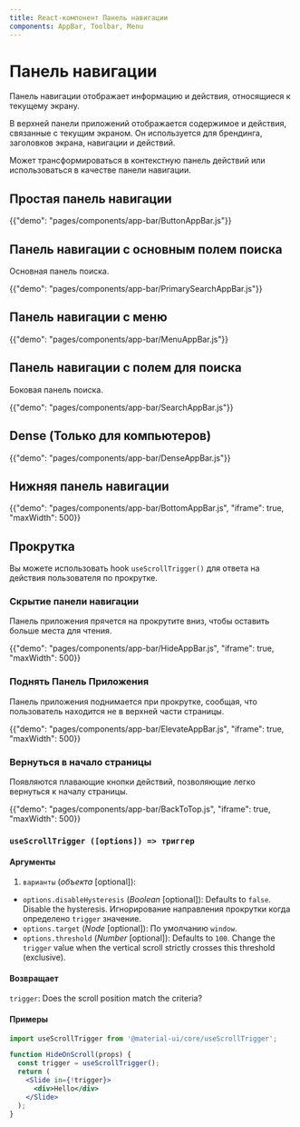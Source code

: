 ```yaml
---
title: React-компонент Панель навигации
components: AppBar, Toolbar, Menu
---
```


# Панель навигации

<p class="description">Панель навигации отображает информацию и действия, относящиеся к текущему экрану.</p>

В [](https://material.io/design/components/app-bars-top.html)верхней панели приложений</a> отображается содержимое и действия, связанные с текущим экраном. Он используется для брендинга, заголовков экрана, навигации и действий.

Может трансформироваться в контекстную панель действий или использоваться в качестве панели навигации.

## Простая панель навигации

{{"demo": "pages/components/app-bar/ButtonAppBar.js"}}

## Панель навигации с основным полем поиска

Основная панель поиска.

{{"demo": "pages/components/app-bar/PrimarySearchAppBar.js"}}

## Панель навигации с меню

{{"demo": "pages/components/app-bar/MenuAppBar.js"}}

## Панель навигации с полем для поиска

Боковая панель поиска.

{{"demo": "pages/components/app-bar/SearchAppBar.js"}}

## Dense (Только для компьютеров)

{{"demo": "pages/components/app-bar/DenseAppBar.js"}}

## Нижняя панель навигации

{{"demo": "pages/components/app-bar/BottomAppBar.js", "iframe": true, "maxWidth": 500}}

## Прокрутка

Вы можете использовать hook `useScrollTrigger()` для ответа на действия пользователя по прокрутке.

### Скрытие панели навигации

Панель приложения прячется на прокрутите вниз, чтобы оставить больше места для чтения.

{{"demo": "pages/components/app-bar/HideAppBar.js", "iframe": true, "maxWidth": 500}}

### Поднять Панель Приложения

Панель приложения поднимается при прокрутке, сообщая, что пользователь находится не в верхней части страницы.

{{"demo": "pages/components/app-bar/ElevateAppBar.js", "iframe": true, "maxWidth": 500}}

### Вернуться в начало страницы

Появляются плавающие кнопки действий, позволяющие легко вернуться к началу страницы.

{{"demo": "pages/components/app-bar/BackToTop.js", "iframe": true, "maxWidth": 500}}

### `useScrollTrigger ([options]) => триггер`

#### Аргументы

1. `варианты` (*объекта* [optional]):

- `options.disableHysteresis` (*Boolean* [optional]): Defaults to `false`. Disable the hysteresis. Игнорирование направления прокрутки когда определено `trigger` значение.
- `options.target` (*Node* [optional]): По умолчанию `window`.
- `options.threshold` (*Number* [optional]): Defaults to `100`. Change the `trigger` value when the vertical scroll strictly crosses this threshold (exclusive).

#### Возвращает

`trigger`: Does the scroll position match the criteria?

#### Примеры

```jsx
import useScrollTrigger from '@material-ui/core/useScrollTrigger';

function HideOnScroll(props) {
  const trigger = useScrollTrigger();
  return (
    <Slide in={!trigger}>
      <div>Hello</div>
    </Slide>
  );
}
```
